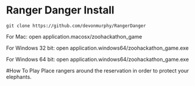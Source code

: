 # Ranger Danger Install
```
git clone https://github.com/devonmurphy/RangerDanger
```

For Mac: open application.macosx/zoohackathon_game

For Windows 32 bit: open application.windows64/zoohackathon_game.exe

For Windows 64 bit: open application.windows64/zoohackathon_game.exe

#How To Play
Place rangers around the reservation in order to protect your elephants.
